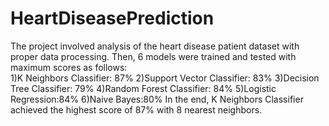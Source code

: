 # HeartDiseasePrediction
The project involved analysis of the heart disease patient dataset with proper data processing. Then, 6 models were trained and tested with maximum scores as follows:  
1)K Neighbors Classifier: 87% 
2)Support Vector Classifier: 83% 
3)Decision Tree Classifier: 79% 
4)Random Forest Classifier: 84% 
5)Logistic Regression:84% 
6)Naive Bayes:80% 
In the end, K Neighbors Classifier achieved the highest score of 87% with 8 nearest neighbors.

